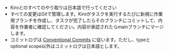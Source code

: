 - Kiroとのすべてのやり取りは日本語で行ってください
- すべての変更はGitで管理します。Kiroがタスクを実行するたびに新規に作業用ブランチを作成し、タスクが完了したらそのブランチにコミットして、内容を作業者に確認してください。内容が承認されたらmainブランチにマージします。
- コミットログは [Conventional Commits](https://www.conventionalcommits.org/en/v1.0.0/) に従います。ただし、typeとoptional scope以外はコミットログは日本語とします。